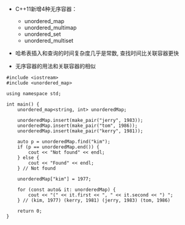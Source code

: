 * C++11新增4种无序容器：

  * unordered_map
  * unordered_multimap
  * unordered_set
  * unordered_multiset

* 哈希表插入和查询的时间复杂度几乎是常数, 查找时间比关联容器更快

* 无序容器的用法和关联容器的相似

  

```
#include <iostream>
#include <unordered_map>

using namespace std;

int main() {
    unordered_map<string, int> unorderedMap;

    unorderedMap.insert(make_pair("jerry", 1983));
    unorderedMap.insert(make_pair("tom", 1986));
    unorderedMap.insert(make_pair("kerry", 1981));

    auto p = unorderedMap.find("kim");
    if (p == unorderedMap.end()) {
        cout << "Not found" << endl;
    } else {
        cout << "Found" << endl;
    } // Not found

    unorderedMap["kim"] = 1977;

    for (const auto& it: unorderedMap) {
        cout << "(" << it.first << ", " << it.second << ") ";
    } // (kim, 1977) (kerry, 1981) (jerry, 1983) (tom, 1986)

    return 0;
}
```



